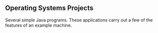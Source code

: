 ## Operating Systems Projects

Several simple Java programs. These applications carry out a few of the features of an example machine.
